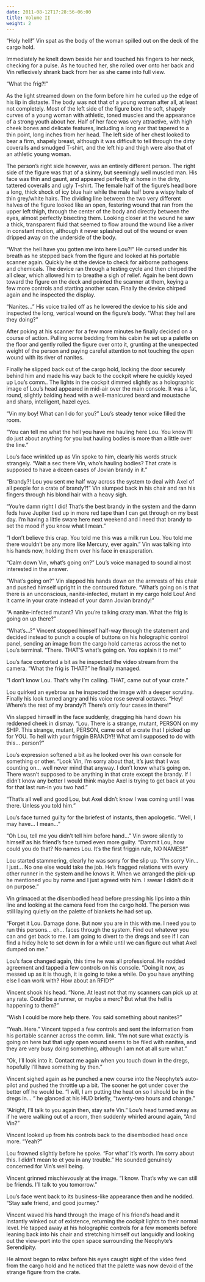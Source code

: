 ```yaml
---
date: 2011-08-12T17:28:56-06:00
title: Volume II
weight: 2
---
```

&ldquo;Holy hell!&rdquo; Vin spat as the body of the woman spilled out on the deck of the cargo hold.

Immediately he knelt down beside her and touched his fingers to her neck, checking for a pulse. As he touched her, she rolled over onto her back and Vin reflexively shrank back from her as she came into full view.

&ldquo;What the frig?!&rdquo;

As the light streamed down on the form before him he curled up the edge of his lip in distaste. The body was not that of a young woman after all, at least not completely. Most of the left side of the figure bore the soft, shapely curves of a young woman with athletic, toned muscles and the appearance of a strong youth about her. Half of her face was very attractive, with high cheek bones and delicate features, including a long ear that tapered to a thin point, long inches from her head. The left side of her chest looked to bear a firm, shapely breast, although it was difficult to tell through the dirty coveralls and smudged T-shirt, and the left hip and thigh were also that of an athletic young woman.

The person&rsquo;s right side however, was an entirely different person. The right side of the figure was that of a skinny, but seemingly well muscled man. His face was thin and gaunt, and appeared perfectly at home in the dirty, tattered coveralls and ugly T-shirt. The female half of the figure&rsquo;s head bore a long, thick shock of icy blue hair while the male half bore a wispy halo of thin grey/white hairs. The dividing line between the two very different halves of the figure looked like an open, festering wound that ran from the upper left thigh, through the center of the body and directly between the eyes, almost perfectly bisecting them. Looking closer at the wound he saw a thick, transparent fluid that seemed to flow around the wound like a river in constant motion, although it never splashed out of the wound or even dripped away on the underside of the body.

&ldquo;What the hell have you gotten me into here Lou?!&rdquo; He cursed under his breath as he stepped back from the figure and looked at his portable scanner again. Quickly he st the device to check for airborne pathogens and chemicals. The device ran through a testing cycle and then chirped the all clear, which allowed him to breathe a sigh of relief. Again he bent down toward the figure on the deck and pointed the scanner at them, keying a few more controls and starting another scan. Finally the device chirped again and he inspected the display.

&ldquo;Nanites&hellip;&rdquo; His voice trailed off as he lowered the device to his side and inspected the long, vertical wound on the figure&rsquo;s body. &ldquo;What they hell are they doing?&rdquo;

After poking at his scanner for a few more minutes he finally decided on a course of action. Pulling some bedding from his cabin he set up a palette on the floor and gently rolled the figure over onto it, grunting at the unexpected weight of the person and paying careful attention to not touching the open wound with its river of nanites.

Finally he slipped back out of the cargo hold, locking the door securely behind him and made his way back to the cockpit where he quickly keyed up Lou&rsquo;s comm.. The lights in the cockpit dimmed slightly as a holographic image of Lou&rsquo;s head appeared in mid-air over the main console. It was a fat, round, slightly balding head with a well-manicured beard and moustache and sharp, intelligent, hazel eyes.

&ldquo;Vin my boy! What can I do for you?&rdquo; Lou&rsquo;s steady tenor voice filled the room.

&ldquo;You can tell me what the hell you have me hauling here Lou. You know I&rsquo;ll do just about anything for you but hauling bodies is more than a little over the line.&rdquo;

Lou&rsquo;s face wrinkled up as Vin spoke to him, clearly his words struck strangely. &ldquo;Wait a sec there Vin, who&rsquo;s hauling bodies? That crate is supposed to have a dozen cases of Jovian brandy in it.&rdquo;

&ldquo;Brandy?! Lou you sent me half way across the system to deal with Axel of all people for a crate of brandy?!&rdquo; Vin slumped back in his chair and ran his fingers through his blond hair with a heavy sigh.

&ldquo;You&rsquo;re damn right I did! That&rsquo;s the best brandy in the system and the damn feds have Jupiter tied up in more red tape than I can get through on my best day. I&rsquo;m having a little sware here next weekend and I need that brandy to set the mood if you know what I mean.&rdquo;

&ldquo;I don&rsquo;t believe this crap. You told me this was a milk run Lou. You told me there wouldn&rsquo;t be any more like Mercury, ever again.&rdquo; Vin was talking into his hands now, holding them over his face in exasperation.

&ldquo;Calm down Vin, what&rsquo;s going on?&rdquo; Lou&rsquo;s voice managed to sound almost interested in the answer.

&ldquo;What&rsquo;s going on?&rdquo; Vin slapped his hands down on the armrests of his chair and pushed himself upright in the contoured fixture. &ldquo;What&rsquo;s going on is that there is an unconscious, nanite-infected, mutant in my cargo hold Lou! And it came in your crate instead of your damn Jovian brandy!&rdquo;

&ldquo;A nanite-infected mutant? Vin you&rsquo;re talking crazy man. What the frig is going on up there?&rdquo;

&ldquo;What&rsquo;s&hellip;?&rdquo; Vincent stopped himself half-way through the statement and decided instead to punch a couple of buttons on his holographic control panel, sending an image from the cargo hold cameras across the net to Lou&rsquo;s terminal. &ldquo;There. THAT&rsquo;S what&rsquo;s going on. You explain it to me!"

Lou&rsquo;s face contorted a bit as he inspected the video stream from the camera. &ldquo;What the frig is THAT?&rdquo; he finally managed.

&ldquo;I don&rsquo;t know Lou. That&rsquo;s why I&rsquo;m calling. THAT, came out of your crate.&rdquo;

Lou quirked an eyebrow as he inspected the image with a deeper scrutiny. Finally his look turned angry and his voice rose several octaves. &ldquo;Hey! Where&rsquo;s the rest of my brandy?! There&rsquo;s only four cases in there!&rdquo;

Vin slapped himself in the face suddenly, dragging his hand down his reddened cheek in dismay. &ldquo;Lou. There is a strange, mutant, PERSON on my SHIP. This strange, mutant, PERSON, came out of a crate that I picked up for YOU. To hell with your friggin BRANDY!! What am I supposed to do with this&hellip; person?&rdquo;

Lou&rsquo;s expression softened a bit as he looked over his own console for something or other. &ldquo;Look Vin, I&rsquo;m sorry about that, it&rsquo;s just that I was counting on&hellip; well never mind that anyway. I don&rsquo;t know what&rsquo;s going on. There wasn&rsquo;t supposed to be anything in that crate except the brandy. If I didn&rsquo;t know any better I would think maybe Axel is trying to get back at you for that last run-in you two had.&rdquo;

&ldquo;That&rsquo;s all well and good Lou, but Axel didn&rsquo;t know I was coming until I was there. Unless you told him.&rdquo;

Lou&rsquo;s face turned guilty for the briefest of instants, then apologetic. &ldquo;Well, I may have&hellip; I mean&hellip;&rdquo;

&ldquo;Oh Lou, tell me you didn&rsquo;t tell him before hand&hellip;&rdquo; Vin swore silently to himself as his friend&rsquo;s face turned even more guilty. &ldquo;Dammit Lou, how could you do that? No names Lou. It&rsquo;s the first friggin rule, NO NAMES!!&rdquo;

Lou started stammering, clearly he was sorry for the slip up. &ldquo;I&rsquo;m sorry Vin&hellip; I just&hellip; No one else would take the job. He&rsquo;s fragged relations with every other runner in the system and he knows it. When we arranged the pick-up he mentioned you by name and I just agreed with him. I swear I didn&rsquo;t do it on purpose.&rdquo;

Vin grimaced at the disembodied head before pressing his lips into a thin line and looking at the camera feed from the cargo hold. The person was still laying quietly on the palette of blankets he had set up.

&ldquo;Forget it Lou. Damage done. But now you are in this with me. I need you to run this persons&hellip; eh&hellip; faces through the system. Find out whatever you can and get back to me. I am going to divert to the dregs and see if I can find a hidey hole to set down in for a while until we can figure out what Axel dumped on me.&rdquo;

Lou&rsquo;s face changed again, this time he was all professional. He nodded agreement and tapped a few controls on his console. &ldquo;Doing it now, as messed up as it is though, it is going to take a while. Do you have anything else I can work with? How about an RFID?&rdquo;

Vincent shook his head. &ldquo;None. At least not that my scanners can pick up at any rate. Could be a runner, or maybe a merc? But what the hell is happening to them?&rdquo;

&ldquo;Wish I could be more help there. You said something about nanites?&rdquo;

&ldquo;Yeah. Here.&rdquo; Vincent tapped a few controls and sent the information from his portable scanner across the comm. link. &ldquo;I&rsquo;m not sure what exactly is going on here but that ugly open wound seems to be filed with nanites, and they are very busy doing something, although I am not at all sure what.&rdquo;

&ldquo;Ok, I&rsquo;ll look into it. Contact me again when you touch down in the dregs, hopefully I&rsquo;ll have something by then.&rdquo;

Vincent sighed again as he punched a new course into the Neophyte&rsquo;s auto-pilot and pushed the throttle up a bit. The sooner he got under cover the better off he would be. &ldquo;I will, I am putting the heat on so I should be in the dregs in&hellip; &ldquo; he glanced at his HUD briefly, &ldquo;twenty-two hours and change.&rdquo;

&ldquo;Alright, I&rsquo;ll talk to you again then, stay safe Vin.&rdquo; Lou&rsquo;s head turned away as if he were walking out of a room, then suddenly whirled around again, &ldquo;And Vin?&rdquo;

Vincent looked up from his controls back to the disembodied head once more. &ldquo;Yeah?&rdquo;

Lou frowned slightly before he spoke. &ldquo;For what&rsquo; it&rsquo;s worth. I&rsquo;m sorry about this. I didn&rsquo;t mean to et you in any trouble.&rdquo; He sounded genuinely concerned for Vin&rsquo;s well being.

Vincent grinned mischievously at the image. &ldquo;I know. That&rsquo;s why we can still be friends. I&rsquo;ll talk to you tomorrow.&rdquo;

Lou&rsquo;s face went back to its business-like appearance then and he nodded. &ldquo;Stay safe friend, and good journey.&rdquo;

Vincent waved his hand through the image of his friend&rsquo;s head and it instantly winked out of existence, returning the cockpit lights to their normal level. He tapped away at his holographic controls for a few moments before leaning back into his chair and stretching himself out languidly and looking out the view-port into the open space surrounding the Neophyte&rsquo;s Serendipity.

He almost began to relax before his eyes caught sight of the video feed from the cargo hold and he noticed that the palette was now devoid of the strange figure from the crate.

